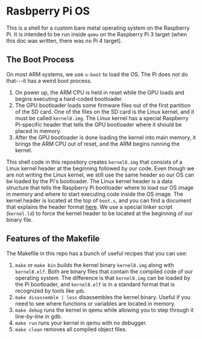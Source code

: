 
# Rasbperry Pi OS

This is a shell for a custom bare metal operating system on the Raspberry Pi. It is intended to be run inside `qemu` on the Raspberry Pi 3 target (when this doc was written, there was no Pi 4 target).


## The Boot Process

On most ARM systems, we use `u-boot` to load the OS. The Pi does not do that---it has a weird boot process.

1. On power up, the ARM CPU is held in reset while the GPU loads and begins executing a hard-coded bootloader. 
2. The GPU bootloader loads some firmware files out of the first partition of the SD card. One of the files on the SD card is the Linux kernel, and it must be called `kernel8.img`. The Linux kernel has a special Raspberry Pi-specific header that tells the GPU bootloader where it should be placed in memory.
3. After the GPU bootloader is done loading the kernel into main memory, it brings the ARM CPU out of reset, and the ARM begins running the kernel.




This shell code in this repository creates `kernel8.img` that consists of a Linux kernel header at the beginning followed by our code. Even though we are not writing the Linux kernel, we still use the same header so our OS can be loaded by the Pi's bootloader. The Linux kernel header is a data structure that tells the Raspberry Pi bootloader where to load our OS image in memory and where to start executing code inside the OS image. The kernel header is located at the top of `boot.s`, and you can find a document that explains the header format [here](https://www.kernel.org/doc/Documentation/arm64/booting.txt). We use a special linker script (`kernel.ld`) to force the kernel header to be located at the beginning of our binary file.


## Features of the Makefile

The Makefile in this repo has a bunch of useful recipes that you can use:

1. `make` or `make bin` builds the kernel binary `kernel8.img` along with `kernel8.elf`. Both are binary files that contain the compiled code of our operating system. The difference is that `kernel8.img` can be loaded by the Pi bootloader, and `kernel8.elf` is in a standard format that is recognized by tools like `gdb`.
2. `make disassemble | less` disassembles the kernel binary. Useful if you need to see where functions or variables are located in memory.
3. `make debug` runs the kernel in qemu while allowing you to step through it line-by-line in gdb.
4. `make run` runs your kernel in qemu with no debugger.
5. `make clean` removes all compiled object files.


